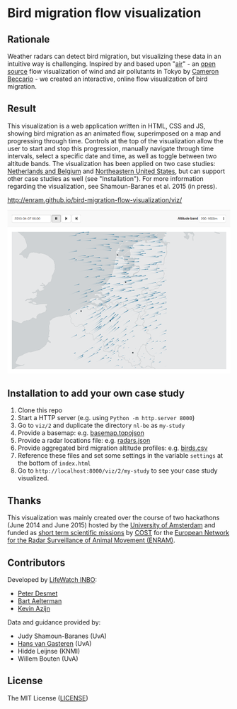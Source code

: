 # Bird migration flow visualization

## Rationale

Weather radars can detect bird migration, but visualizing these data in an intuitive way is challenging. Inspired by and based upon "[air](http://air.nullschool.net)" - an [open source](https://github.com/cambecc/air) flow visualization of wind and air pollutants in Tokyo by [Cameron Beccario](https://twitter.com/cambecc) - we created an interactive, online flow visualization of bird migration.

## Result

This visualization is a web application written in HTML, CSS and JS, showing bird migration as an animated flow, superimposed on a map and progressing through time. Controls at the top of the visualization allow the user to start and stop this progression, manually navigate through time intervals, select a specific date and time, as well as toggle between two altitude bands. The visualization has been applied on two case studies: [Netherlands and Belgium](http://enram.github.io/bird-migration-flow-visualization/viz/2/nl-be/index.html) and [Northeastern United States](http://enram.github.io/bird-migration-flow-visualization/viz/2/ne-us/index.html), but can support other case studies as well (see "Installation"). For more information regarding the visualization, see Shamoun-Baranes et al. 2015 (in press).

<http://enram.github.io/bird-migration-flow-visualization/viz/>

[![screenshot](screenshot.png)](http://enram.github.io/bird-migration-flow-visualization/viz/)

## Installation to add your own case study

1. Clone this repo
2. Start a HTTP server (e.g. using `Python -m http.server 8000`)
3. Go to `viz/2` and duplicate the directory `nl-be` as `my-study`
4. Provide a basemap: e.g. [basemap.topojson](viz/2/nl-be/basemap.topojson)
5. Provide a radar locations file: e.g. [radars.json](viz/2/nl-be/radars.json)
6. Provide aggregated bird migration altitude profiles: e.g. [birds.csv](viz/2/nl-be/birds.csv)
7. Reference these files and set some settings in the variable `settings` at the bottom of `index.html`
8. Go to `http://localhost:8000/viz/2/my-study` to see your case study visualized.

## Thanks

This visualization was mainly created over the course of two hackathons (June 2014 and June 2015) hosted by the [University of Amsterdam](http://ibed.uva.nl/research/research-groups/research-groups/research-groups/content/folder/computational-geo-ecology/computational-geo-ecology.html) and funded as [short term scientific missions](http://www.enram.eu/stsm/) by [COST](http://cost.eu/) for the [European Network for the Radar Surveillance of Animal Movement (ENRAM)](http://enram.eu).

## Contributors

Developed by [LifeWatch INBO](http://lifewatch.inbo.be):

* [Peter Desmet](https://twitter.com/peterdesmet)
* [Bart Aelterman](https://twitter.com/bartaelterman)
* [Kevin Azijn](https://twitter.com/kazijn)

Data and guidance provided by:

* Judy Shamoun-Baranes (UvA)
* [Hans van Gasteren](https://twitter.com/hvangasteren) (UvA)
* Hidde Leijnse (KNMI)
* Willem Bouten (UvA)

## License

The MIT License ([LICENSE](LICENSE))

